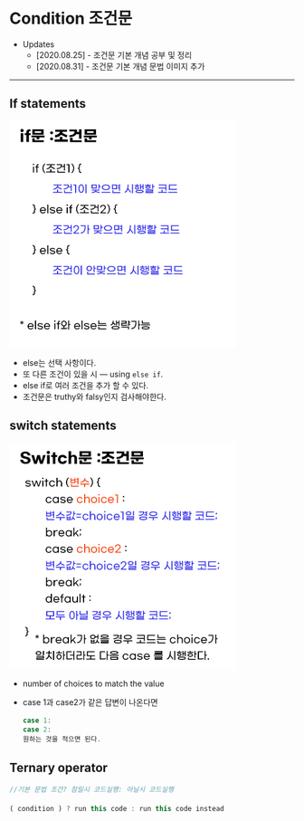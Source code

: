 # Condition 조건문
- Updates
  - [2020.08.25] - 조건문 기본 개념 공부 및 정리
  - [2020.08.31] - 조건문 기본 개념 문법 이미지 추가

---

## If statements
![if](../img/if.jpg)

- else는 선택 사항이다.
- 또 다른 조건이 있을 시 — using `else if`.
- else if로 여러 조건을 추가 할 수 있다.
- 조건문은 truthy와 falsy인지 검사해야한다.

## switch statements
![if](../img/switch.jpg)

- number of choices to match the value
- case 1과 case2가 같은 답변이 나온다면

  ```javascript
  case 1:
  case 2:
  원하는 것을 적으면 된다. 
  ```

## Ternary operator

  ```javascript
  //기본 문법 조건? 참일시 코드실행: 아닐시 코드실행

  ( condition ) ? run this code : run this code instead
  ```